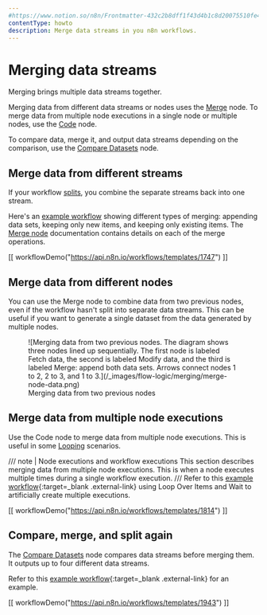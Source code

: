 ```yaml
---
#https://www.notion.so/n8n/Frontmatter-432c2b8dff1f43d4b1c8d20075510fe4
contentType: howto
description: Merge data streams in you n8n workflows.
---
```


# Merging data streams

Merging brings multiple data streams together.

Merging data from different data streams or nodes uses the [Merge](/integrations/builtin/core-nodes/n8n-nodes-base.merge/) node. To merge data from multiple node executions in a single node or multiple nodes, use the [Code](/integrations/builtin/core-nodes/n8n-nodes-base.code/) node.

To compare data, merge it, and output data streams depending on the comparison, use the [Compare Datasets](/integrations/builtin/core-nodes/n8n-nodes-base.comparedatasets/) node.


## Merge data from different streams

If your workflow [splits](/flow-logic/splitting/), you combine the separate streams back into one stream.

Here's an [example workflow](https://n8n.io/workflows/1747-joining-different-datasets/) showing different types of merging: appending data sets, keeping only new items, and keeping only existing items. The [Merge node](/integrations/builtin/core-nodes/n8n-nodes-base.merge/) documentation contains details on each of the merge operations.

[[ workflowDemo("https://api.n8n.io/workflows/templates/1747") ]]

## Merge data from different nodes

You can use the Merge node to combine data from two previous nodes, even if the workflow hasn't split into separate data streams. This can be useful if you want to generate a single dataset from the data generated by multiple nodes.

<figure markdown="span">
![Merging data from two previous nodes. The diagram shows three nodes lined up sequentially. The first node is labeled Fetch data, the second is labeled Modify data, and the third is labeled Merge: append both data sets. Arrows connect nodes 1 to 2, 2 to 3, and 1 to 3.](/_images/flow-logic/merging/merge-node-data.png)
<figcaption>Merging data from two previous nodes</figcaption>
</figure>

## Merge data from multiple node executions

Use the Code node to merge data from multiple node executions. This is useful in some [Looping](/flow-logic/looping/) scenarios.

/// note | Node executions and workflow executions
This section describes merging data from multiple node executions. This is when a node executes multiple times during a single workflow execution. 
///
Refer to this [example workflow](https://n8n.io/workflows/1814-merge-multiple-runs-into-one/){:target=_blank .external-link} using Loop Over Items and Wait to artificially create multiple executions.

[[ workflowDemo("https://api.n8n.io/workflows/templates/1814") ]]

## Compare, merge, and split again

The [Compare Datasets](/integrations/builtin/core-nodes/n8n-nodes-base.comparedatasets/) node compares data streams before merging them. It outputs up to four different data streams.

Refer to this [example workflow](https://n8n.io/workflows/1943-comparing-data-with-the-compare-datasets-node/){:target=_blank .external-link} for an example.

[[ workflowDemo("https://api.n8n.io/workflows/templates/1943") ]]